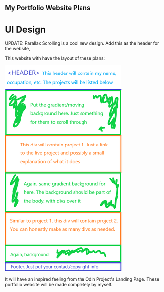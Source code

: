 ## My Portfolio Website Plans

# UI Design

UPDATE: Parallax Scrolling is a cool new design. Add this as the header for the website,

This website with have the layout of these plans:

<img src="https://github.com/AlyGA/AlyGA.github.io/blob/main/Portfolio-UI-Design.png"/>

It will have an inspired feeling from the Odin Project's Landing Page. These portfolio website will be made completely by myself.
